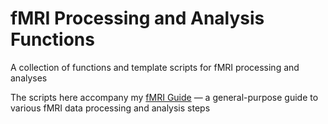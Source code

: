 # fMRI Processing and Analysis Functions

A collection of functions and template scripts for fMRI processing and analyses

The scripts here accompany my [fMRI Guide](https://docs.google.com/document/d/1LhsfXk9YNpP1tIe5iylQpSi-P0HIgNnoZTY-sucdBDw/edit?usp=sharing) — a general-purpose guide to various fMRI data processing and analysis steps
